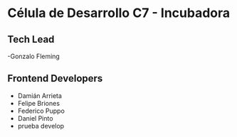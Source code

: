 # Célula de Desarrollo C7 - Incubadora

## Tech Lead
-Gonzalo Fleming

## Frontend Developers
- Damián Arrieta
- Felipe Briones
- Federico Puppo
- Daniel Pinto 
- prueba develop